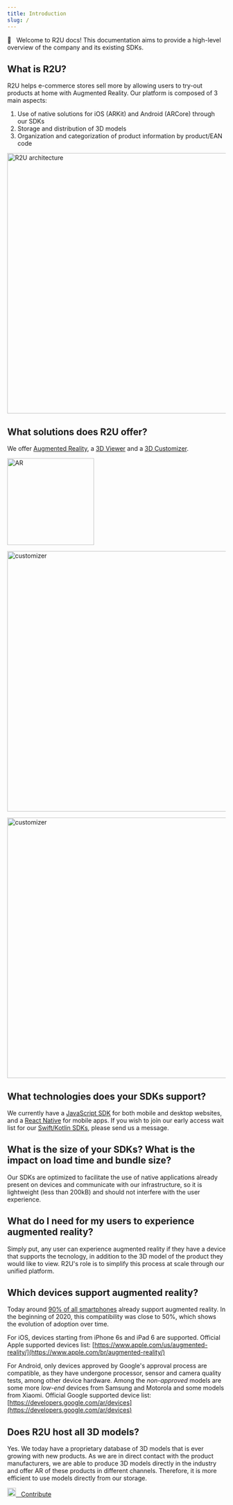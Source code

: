 ```yaml
---
title: Introduction
slug: /
---
```


👋 &nbsp; Welcome to R2U docs!
This documentation aims to provide a high-level overview of the company and its existing SDKs.

## What is R2U?

R2U helps e-commerce stores sell more by allowing users to try-out products at home with Augmented Reality. Our platform is composed of 3 main aspects:

1. Use of native solutions for iOS (ARKit) and Android (ARCore) through our SDKs
2. Storage and distribution of 3D models
3. Organization and categorization of product information by product/EAN code

<img src="https://storage.googleapis.com/r2u-sdk-bucket/documentation/r2u-architecture.png" title="R2U architecture"  width="600"/>

## What solutions does R2U offer?

We offer [Augmented Reality](/augmented-reality), a [3D Viewer](/viewer) and a [3D Customizer](/customizer).


<div>
  <p float="left">
    <img src="https://storage.googleapis.com/r2u-sdk-bucket/documentation/product-ar.gif" title="AR" width="200"/>
  </p>
</div>
<div>
  <p float="left">
    <img src="https://storage.googleapis.com/r2u-sdk-bucket/documentation/product-3d-desktop.gif" title="customizer" width="600"/>
  </p>
</div>
<div>
  <p float="left">
    <img src="https://storage.googleapis.com/r2u-sdk-bucket/documentation/customizer.gif" title="customizer" width="600"/>
  </p>
</div>

## What technologies does your SDKs support?

We currently have a [JavaScript SDK](/javascript/quickstart) for both mobile and desktop websites, and  a [React Native](https://github.com/r2u-io/documentation-react-native) for mobile apps. If you wish to join our early access wait list for our [Swift/Kotlin SDKs](swift-kotlin/quickstart), please send us a message.

## What is the size of your SDKs? What is the impact on load time and bundle size?

Our SDKs are optimized to facilitate the use of native applications already present on devices and communicate with our infrastructure, so it is lightweight (less than 200kB) and should not interfere with the user experience.

## What do I need for my users to experience augmented reality?

Simply put, any user can experience augmented reality if they have a device that supports the tecnology, in addition to the 3D model of the product they would like to view. R2U's role is to simplify this process at scale through our unified platform.

## Which devices support augmented reality?

Today around [90% of all smartphones](https://arinsider.co/2021/07/12/are-90-of-smartphones-ar-ready/) already support augmented reality. In the beginning of 2020, this compatibility was close to 50%, which shows the evolution of adoption over time.

For iOS, devices starting from iPhone 6s and iPad 6 are supported. Official Apple supported devices list: [https://www.apple.com/us/augmented-reality/](https://www.apple.com/br/augmented-reality/)

For Android, only devices approved by Google's approval process are compatible, as they have undergone processor, sensor and camera quality tests, among other device hardware. Among the *non-approved* models are some more *low-end* devices from Samsung and Motorola and some models from Xiaomi. Official Google supported device list: [https://developers.google.com/ar/devices](https://developers.google.com/ar/devices)

## Does R2U host all 3D models?

Yes. We today have a proprietary database of 3D models that is ever growing with new products. As we are in direct contact with the product manufacturers, we are able to produce 3D models directly in the industry and offer AR of these products in different channels. Therefore, it is more efficient to use models directly from our storage.


<a href="https://github.com/r2u-io/documentation">
  <img src="https://storage.googleapis.com/r2u-sdk-bucket/documentation/github.png" width="20"/> &nbsp;
  Contribute
</a>